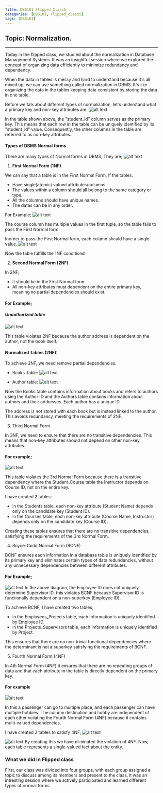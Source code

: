 ```yaml
---
Title: DBS101 Flipped Class5
categories: [DBS101, Flipped_class5]
tags: [DBS101]
---
```

## Topic: Normalization.
---

Today in the flipped class, we studied about the normalization in Database Management Systems. It was an insightful session where we explored the concept of organizing data efficiently to minimize redundancy and dependency.

When the data in tables is messy and hard to understand because it's all mixed up, we can use something called normalization in DBMS. It's like organizing the data in the tables keeping data consistent by storing the data in one table.

Before we talk about different types of normalization, let's understand what a primary key and non-key attributes are.
![alt text](../Key_attribute.png)

In the table shown above, the "student_id" column serves as the primary key. This means that each row in the table can be uniquely identified by its "student_id" value. Consequently, the other columns in the table are referred to as non-key attributes.

#### Types of DBMS Normal forms
There are many types of Normal forms in DBMS, They are;
![alt text](../normal.png)

1. **First Normal Form (1NF)**

We can say that a table is in the First Normal Form, If the tables:
* Have single(atomic) valued attributes/columns.
* The values within a column should all belong to the same category or type.
* All the columns should have unique names.
* The datas can be in any order.

For Example;
![alt text](../qu.png)

The course column has multiple values in the first tuple, so the table fails to pass the First Normal form.

Inorder to pass the First Normal form, each column should have a single value.
![alt text](../1.jpg)

Now the table fulfills the 1NF conditions!

2. **Second Normal Form (2NF)**

In 2NF;
* It should be in the First Normal form 
* All non-key attributes must dependent on the entire primary key, meaning no partial dependencies should exist.
#### For Example;

##### Unauthorized table
![alt text](../table.png)

This table violates 2NF because the author address is dependent on the author, not the book itself.

#### Normalized Tables (2NF):

To achieve 2NF, we need remove partial dependencies.

* Books Table:
![alt text](../book.png)

* Author table:
![alt text](../author.png)

Now the Books table contains information about books and refers to authors using the Author ID and the Authors table contains information about authors and their addresses. Each author has a unique ID.

The address is not stored with each book but is instead linked to the author. This avoids redundancy, meeting the requirements of 2NF.


3. Third Normal Form

In 3NF, we need to ensure that there are no transitive dependencies. This means that non-key attributes should not depend on other non-key attributes.

#### For example;
![alt text](../normal_form/3nf.png)

This table violates the 3rd Normal Form because there is a transitive dependency where the Student_Course table the Instructor depends on Course ID, not on the entire key.

I have created 2 tables:

* In the Students table, each non-key attribute (Student Name) depends only on the candidate key (Student ID).
* In the Courses table, each non-key attribute (Course Name, Instructor) depends only on the candidate key (Course ID).

Creating these tables ensures that there are no transitive dependencies, satisfying the requirements of the 3rd Normal Form.

4. Boyce-Codd Normal Form (BCNF)

BCNF ensures each information in a database table is uniquely identified by its primary key and eliminates certain types of data redundancies, without any unnecessary dependencies between different attributes.

#### For Example;
![alt text](../normal_form/bcnf.png)
In the above diagram, the Employee ID does not uniquely determine Supervisor ID, this violates BCNF because Supervisor ID is functionally dependent on a non-superkey (Employee ID).

To achieve BCNF, I have created two tables;
* In the Employees_Projects table, each information is uniquely identified by Employee ID.
* In the Projects_Supervisors table, each information is uniquely identified by Project.

This ensures that there are no non-trivial functional dependencies where the determinant is not a superkey satisfying the requirements of BCNF. 

5. Fourth Normal Form (4NF)

In 4th Normal Form (4NF) it ensures that there are no repeating groups of data and that each attribute in the table is directly dependent on the primary key.

#### For example

![alt text](../normal_form/4nf.png)

In this a passenger can go to multiple place, and each passenger can have multiple hobbies. The column destination and hobby are independent of each other voilating  the Fourth Normal Form (4NF) because it contains multi-valued dependencies.

I have created 2 tables to satisfy 4NF;
![alt text](../normal_form/des.png)

![alt text](../normal_form/hob.png)
By creating this we have eliminated the violation of 4NF. Now, each table represents a single-valued fact about the entity.



### What we did in Flipped class

First, our class was divided into four groups, with each group assigned a topic to discuss among its members and present to the class. It was an intresting session where we actively participated and learned different types of normal forms.
